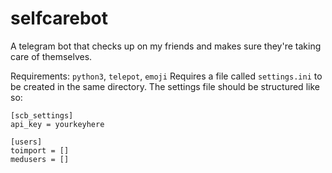 # selfcarebot
A telegram bot that checks up on my friends and makes sure they're taking care of themselves.

Requirements: `python3`, `telepot`, `emoji`
Requires a file called `settings.ini` to be created in the same directory. The settings file should be structured like so:
```
[scb_settings]
api_key = yourkeyhere

[users]
toimport = []
medusers = []
```

